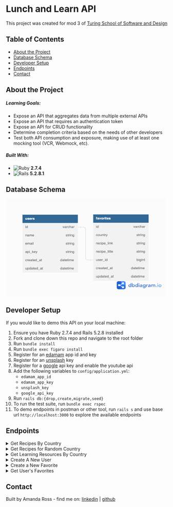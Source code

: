 # Lunch and Learn API

This project was created for mod 3 of [Turing School of Software and Design](https://turing.edu/) 


## Table of Contents
- [About the Project](#about-the-project)
- [Database Schema](#database-schema)
- [Developer Setup](#developer-setup)
- [Endpoints](#endpoints)
- [Contact](#contact)

## About the Project
##### Learning Goals:
  - Expose an API that aggregates data from multiple external APIs
  - Expose an API that requires an authentication token
  - Expose an API for CRUD functionality
  - Determine completion criteria based on the needs of other developers
  - Test both API consumption and exposure, making use of at least one mocking tool (VCR, Webmock, etc).

##### Built With:
  - ![Ruby](https://img.shields.io/badge/Ruby-CC342D?style=for-the-badge&logo=ruby&logoColor=white) **2.7.4**
  - ![Rails](https://img.shields.io/badge/Ruby_on_Rails-CC0000?style=for-the-badge&logo=ruby-on-rails&logoColor=white) **5.2.8.1**

## Database Schema
<img src="doc/schema.png" alt="db schema" class="center" width="500" height="300">

## Developer Setup
If you would like to demo this API on your local machine:
  1. Ensure you have Ruby 2.7.4 and Rails 5.2.8 installed
  1. Fork and clone down this repo and navigate to the root folder
  1. Run `bundle install`
  1. Run `bundle exec figaro install`
  1. Register for an [edamam](https://developer.edamam.com/edamam-recipe-api) app id and key
  1. Register for an [unsplash]() key
  1. Register for a [google]() api key and enable the youtube api
  1. Add the following variables to `config/application.yml`:
      * `edamam_app_id`
      * `edamam_app_key`
      * `unsplash_key`
      * `google_api_key`
  1. Run `rails db:{drop,create,migrate,seed}`
  1. To run the test suite, run `bundle exec rspec` 
  1. To demo endpoints in postman or other tool, run `rails s` and use base url `http://localhost:3000` to explore the available endpoints

## Endpoints

<details close>
<summary> Get Recipes By Country</summary><br>

  - GET "/api/v1/recipes?country=country_name"
  - Sample response body: 
    ```
      {
        "data": [
            {
                "id": null,
                "type": "recipe",
                "attributes": {
                    "title": "Andy Ricker's Naam Cheuam Naam Taan Piip (Palm Sugar Simple Syrup)",
                    "url": "https://www.seriouseats.com/recipes/2013/11/andy-rickers-naam-cheuam-naam-taan-piip-palm-sugar-simple-syrup.html",
                    "country": "thailand",
                    "image": "https://edamam-product-images.s3.amazonaws.com..."
                }
            },
            {
                "id": null,
                "type": "recipe",
                "attributes": {
                    "title": "THAI COCONUT CREMES",
                    "url": "https://food52.com/recipes/37220-thai-coconut-cremes",
                    "country": "thailand",
                    "image": "https://edamam-product-images.s3.amazonaws.com..."
                }
            },
            {...},
            {...},
          ...
        ]
      }
    ```
</details>

<details close>
<summary> Get Recipes for Random Country</summary><br>

  - GET "/api/v1/recipes"
  - Sample response body: 
    ```
      {
        "data": [
            {
                "id": null,
                "type": "recipe",
                "attributes": {
                    "title": "Andy Ricker's Naam Cheuam Naam Taan Piip (Palm Sugar Simple Syrup)",
                    "url": "https://www.seriouseats.com/recipes/2013/11/andy-rickers-naam-cheuam-naam-taan-piip-palm-sugar-simple-syrup.html",
                    "country": "thailand",
                    "image": "https://edamam-product-images.s3.amazonaws.com..."
                }
            },
            {
                "id": null,
                "type": "recipe",
                "attributes": {
                    "title": "THAI COCONUT CREMES",
                    "url": "https://food52.com/recipes/37220-thai-coconut-cremes",
                    "country": "thailand",
                    "image": "https://edamam-product-images.s3.amazonaws.com..."
                }
            },
            {...},
            {...},
          ...
        ]
      }
    ```
</details>


<details close>
<summary> Get Learning Resources By Country</summary><br>

  - GET "/api/v1/learning_resources?country=country_name"<br>
  - Sample response body: <br>
    ```
      {
        "data": {
            "id": null,
            "type": "learning_resource",
            "attributes": {
                "country": "laos",
                "video": {
                    "title": "A Super Quick History of Laos",
                    "youtube_video_id": "uw8hjVqxMXw"
                },
                "images": [
                    {
                        "alt_tag": "time lapse photography of flying hot air balloon",
                        "url": "https://images.unsplash.com/photo-1540611025311-01df3cef54b5..."
                    },
                    {
                        "alt_tag": "aerial view of city at daytime",
                        "url": "https://images.unsplash.com/photo-1570366583862-f91883984fde..."
                    },
                    {...},
                    {...},
                  ...
              ]
          }
      }
    ```
</details>

<details close>
<summary> Create A New User</summary><br>

  - POST "/api/v1/users"<br>
  - Sample request body: <br>
    ```
      {
        "name": "Athena Dao",
        "email": "athenadao@bestgirlever.com"
      }
    ```
  - Sample response body: <br>
    ```
      {
        "data": {
          "type": "user",
          "id": "1",
          "attributes": {
            "name": "Athena Dao",
            "email": "athenadao@bestgirlever.com",
            "api_key": "jgn983hy48thw9begh98h4539h4"
          }
        }
      }
    ```
</details>

<details close>
<summary> Create a New Favorite</summary><br>

  - POST "/api/v1/favorites"<br>
  - Sample request body: <br>
    ```
      {
          "api_key": "jgn983hy48thw9begh98h4539h4",
          "country": "thailand",
          "recipe_link": "https://www.tastingtable.com/.....",
          "recipe_title": "Crab Fried Rice (Khaao Pad Bpu)"
      }
    ```
  - Sample response body: <br>
    ```
      {
        "success": "Favorite added successfully"
      }
    ```
</details>

<details close>
<summary> Get User's Favorites</summary><br>

  - GET "/api/v1/favorites/?api_key=user_api_key"<br>
  - Sample response body: <br>
    ```
      {
        "data": [
            {
                "id": "1",
                "type": "favorite",
                "attributes": {
                    "recipe_title": "Recipe: Egyptian Tomato Soup",
                    "recipe_link": "http://www.thekitchn.com/recipe-egyptian-tomato-soup-weeknight....",
                    "country": "egypt",
                    "created_at": "2022-11-02T02:17:54.111Z"
                }
            },
            {
                "id": "2",
                "type": "favorite",
                "attributes": {
                    "recipe_title": "Crab Fried Rice (Khaao Pad Bpu)",
                    "recipe_link": "https://www.tastingtable.com/.....",
                    "country": "thailand",
                    "created_at": "2022-11-07T03:44:08.917Z"
                }
            }
          ]
       }    
    ```
  
</details>

## Contact

Built by Amanda Ross - find me on: [linkedin](https://www.linkedin.com/in/amanda-ross-2a62093a/) | [github](https://github.com/amikaross)


